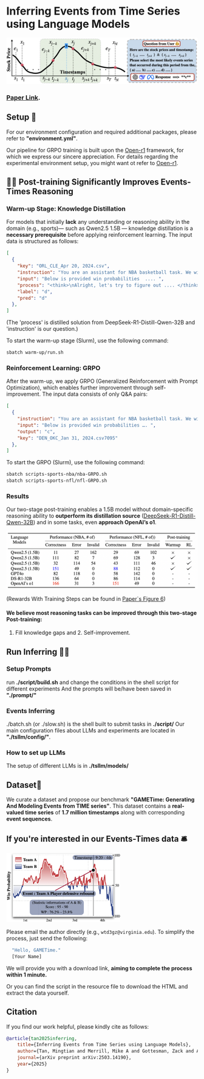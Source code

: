 # Inferring Events from Time Series using Language Models
![Events Reasoning](./script/pipline.png)

### [Paper Link](https://arxiv.org/pdf/2503.14190).

## Setup 🔧
For our environment configuration and required additional packages, please refer to **"environment.yml"**.

Our pipeline for GRPO training is built upon the [Open-r1](https://github.com/huggingface/open-r1) framework, for which we express our sincere appreciation. 
For details regarding the experimental environment setup, you might want ot refer to [Open-r1](https://github.com/huggingface/open-r1).

## 🚀🚀 Post-training Significantly Improves Events-Times Reasoning

### Warm-up Stage: Knowledge Distillation

For models that initially **lack** any understanding or reasoning ability in the domain (e.g., sports)— such as Qwen2.5 1.5B — knowledge distillation is a **necessary prerequisite** before applying reinforcement learning. The input data is structured as follows:

```json
[
  {
    "key": "ORL_CLE_Apr 20, 2024.csv",
    "instruction": "You are an assistant for NBA basketball task. We will .....",
    "input": "Below is provided win probabilities  .... ",
    "process": "<think>\nAlright, let's try to figure out .... </think>\n**d**",
    "label": "d",
    "pred": "d"
  },
]
```
(The 'process' is distilled solution from DeepSeek-R1-Distill-Qwen-32B and 'instruction' is our question.) 

To start the warm-up stage (Slurm), use the following command:

```bash
sbatch warm-up/run.sh
```
### Reinforcement Learning: GRPO

After the warm-up, we apply GRPO (Generalized Reinforcement with Prompt Optimization), which enables further improvement through self-improvement. The input data consists of only Q&A pairs:

```json
[
  {
    "instruction": "You are an assistant for NBA basketball task. We will …..",
    "input": "Below is provided win probabilities …. ",
    "output": "c",
    "key": "DEN_OKC_Jan 31, 2024.csv7095"
  },
]
```
To start the GRPO (Slurm), use the following command:

```bash
sbatch scripts-sports-nba/nba-GRPO.sh
sbatch scripts-sports-nfl/nfl-GRPO.sh
```

### Results
Our two-stage post-training enables a 1.5B model without domain-specific reasoning ability to **outperform its distillation source** ([DeepSeek-R1-Distill-Qwen-32B](https://huggingface.co/deepseek-ai/DeepSeek-R1-Distill-Qwen-32B)) and in some tasks, even **approach OpenAI’s o1**. 

<img src="./resource/post-train.png" alt="Post-training Results" width="600"/>

(Rewards With Training Steps can be found in [Paper`s Figure 6](https://arxiv.org/pdf/2503.14190))

#### We believe most reasoning tasks can be improved through this two-stage Post-training: 
1. Fill knowledge gaps and 2. Self-improvement.


## Run Inferring 💁🏼
### Setup Prompts 
run **./script/build.sh** and change the conditions in the shell script for different experiments 
And the prompts will be/have been saved in **"./prompt/"**

### Events Inferring 
./batch.sh (or ./slow.sh) is the shell built to submit tasks in **./script/**
Our main configuration files about LLMs and experiments are located in **"./tsllm/config/"**.

### How to set up LLMs
The setup of different LLMs is in **./tsllm/models/**

## Dataset📖
We curate a dataset and propose our benchmark **"GAMETime: Generating And Modeling Events from TIME series"**. This dataset contains a **real-valued time series** of **1.7 million timestamps** along with corresponding **event sequences**.

## If you're interested in our Events-Times data 🛎️

<img src="./resource/event.png" alt="Game Events" width="300"/>

Please email the author directly (e.g., `wtd3gz@virginia.edu`). To simplify the process, just send the following:
```bash
  "Hello, GAMETime."
  [Your Name]
```

We will provide you with a download link, **aiming to complete the process within 1 minute.**

Or you can find the script in the resource file to download the HTML and extract the data yourself.


## Citation
If you find our work helpful, please kindly cite as follows:
```bibtex
@article{tan2025inferring,
    title={Inferring Events from Time Series using Language Models},
    author={Tan, Mingtian and Merrill, Mike A and Gottesman, Zack and Althoff, Tim and Evans, David and Hartvigsen, Tom},
    journal={arXiv preprint arXiv:2503.14190},
    year={2025}
}


